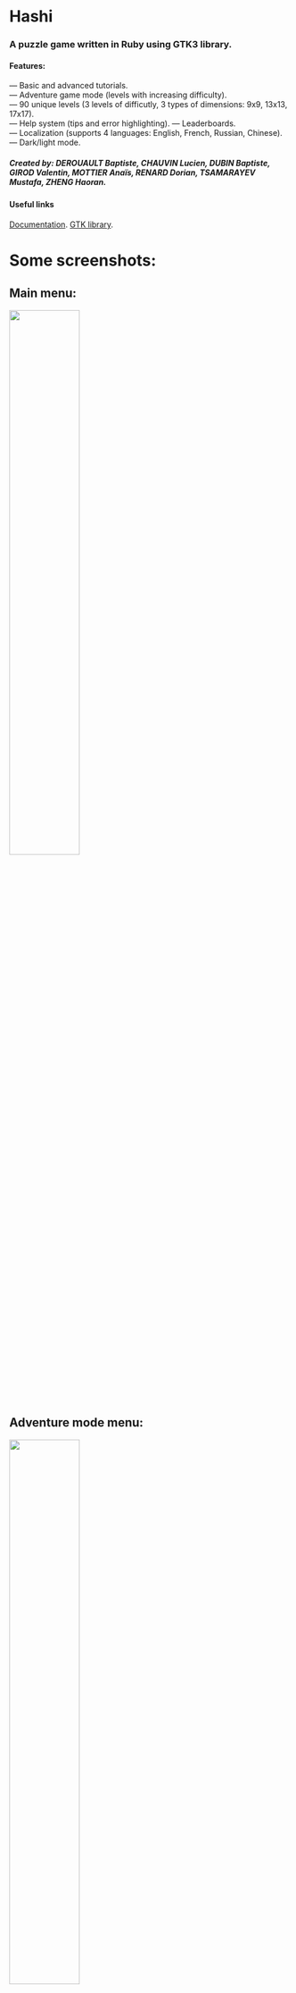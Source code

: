 # Hashi
### A puzzle game written in Ruby using GTK3 library.
#### Features:
— Basic and advanced tutorials.  
— Adventure game mode (levels with increasing difficulty).  
— 90 unique levels (3 levels of difficutly, 3 types of dimensions: 9x9, 13x13, 17x17).  
— Help system (tips and error highlighting).
— Leaderboards.  
— Localization (supports 4 languages: English, French, Russian, Chinese).  
— Dark/light mode.  

##### Created by: DEROUAULT Baptiste, CHAUVIN Lucien, DUBIN Baptiste, GIROD Valentin, MOTTIER Anaïs, RENARD Dorian, TSAMARAYEV Mustafa, ZHENG Haoran.
#### Useful links
<a href="https://documentation-hashi.zuraiko.fr/"> Documentation</a>.
<a href="https://www.gtk.org/">GTK library</a>.

# Some screenshots:
## Main menu:<br />
<img src="https://user-images.githubusercontent.com/45198830/147982220-1fd26c11-fedf-49a6-a1a2-3007f2d65fa3.png" width=50% height=50%><br />
## Adventure mode menu:<br />
<img src="https://user-images.githubusercontent.com/45198830/147982218-7db18a9f-a791-4be6-93b0-6a5a63afd17b.png" width=50% height=50%><br />
## Error highlighting:<br />
<img src="https://user-images.githubusercontent.com/45198830/147982219-6753859e-20b2-4166-ac3d-3d3a7352d583.png" width=50% height=50%><br />
## Winning:<br />
<img src="https://user-images.githubusercontent.com/45198830/147982221-fdffcd77-9928-454f-8cad-3917a6091ec2.png" width=50% height=50%><br />